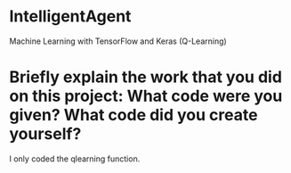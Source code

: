 # IntelligentAgent
Machine Learning with TensorFlow and Keras (Q-Learning)

# Briefly explain the work that you did on this project: What code were you given? What code did you create yourself?
I only coded the qlearning function.
